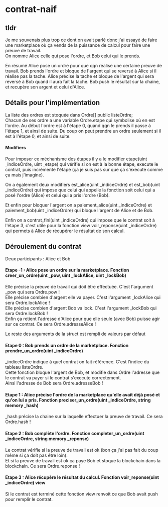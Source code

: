 # contrat-naif

## tldr

Je me souvenais plus trop ce dont on avait parlé donc j'ai essayé de faire une marketplace où ça vends de la puissance de calcul pour faire une preuve de travail.  
On nomme Alice celle qui pose l'ordre, et Bob celui qui le prends.

En résumé Alice pose un ordre pour que qqn réalise une certaine preuve de travail.
Bob prends l'ordre et bloque de l'argent qui se reversé à Alice si il réalise pas la tache.
Alice précise la tache et bloque de l'argent qui sera reversé à Bob quand il aura fait la tache.
Bob push le résultat sur la chaine, et recupère son argent et celui d'Alice.

## Détails pour l'implémentation

La liste des ordres est stoquée dans Ordre[] public listeOrdre;  
Chacun de ses ordre a une variable Ordre.etape qui symbolise où en est l'ordre. Au début l'ordre est à l'étape 0, quand qqn le prends il passe à l'étape 1, et ainsi de suite. Du coup on peut prendre un ordre seulement si il est à l'étape 0, et ainsi de suite. 

#### Modifiers

Pour imposer ce méchanisme des étapes il y a le modifier etape(uint \_indiceOrdre, uint \_etape) qui vérifie si on est à la bonne étape, execute le contrat, puis incrémente l'étape (ça je suis pas sur que ça s'execute comme ça mais j'imagine).

On a également deux modifiers est_alice(uint \_indiceOrdre) et est_bob(uint \_indiceOrdre) qui impose que celui qui appelle la fonction soit celui qui a posé l'ordre (Alice) et celui qui a pris l'ordre (Bob).

Et enfin pour bloquer l'argent on a paiement_alice(uint \_indiceOrdre) et paiement_bob(uint \_indiceOrdre) qui bloque l'argent de Alice et de Bob.

Enfin on a contrat_fini(uint \_indiceOrdre) qui impose que le contrat soit à l'étape 3, c'est utile pour la fonction view voir_reponse(uint \_indiceOrdre) qui permets à Alice de récupérer le résultat de son calcul.

## Déroulement du contrat

Deux participants : Alice et Bob

#### Etape -1 : Alice pose un ordre sur la marketplace. Fonction creer_un_ordre(uint \_pow, uint \_lockAlice, uint \_lockBob)

Elle précise la preuve de travail qui doit être effectuée. C'est l'argument \_pow qui sera Ordre.pow !  
Elle précise combien d'argent elle va payer. C'est l'argument \_lockAlice qui sera Ordre.lockAlice !  
Elle précise combien d'argent Bob va lock. C'est l'argument \_lockBob qui sera Ordre.lockBob !  
Enfin ça retient l'adresse d'Alice pour que elle seule (avec Bob) puisse agir sur ce contrat. Ce sera Ordre.adresseAlice !

Le reste des arguments de la struct est rempli de valeurs par défaut

#### Etape 0 : Bob prends un ordre de la marketplace. Fonction prendre_un_ordre(uint \_indiceOrdre)

\_indiceOrdre indique à quel contrat on fait référence. C'est l'indice du tableau listeOrdre.  
Cette fonction bloque l'argent de Bob, et modifie dans Ordre l'adresse que le contrat va payer si le contrat s'execute correctement.  
Ainsi l'adresse de Bob sera Ordre.adresseBob !

#### Etape 1 : Alice précise l'ordre de la marketplace qu'elle avait déjà posé et qu'on lui a pris. Fonction preciser_un_ordre(uint \_indiceOrdre, string memory \_hash)

\_hash précise la chaine sur la laquelle effectuer la preuve de travail. Ce sera Ordre.hash !

#### Etape 2 : Bob complète l'ordre. Fonction completer_un_ordre(uint \_indiceOrdre, string memory \_reponse)

Le contrat vérifie si la preuve de travail est ok (bon ça j'ai pas fait du coup même si ça doit pas être loin).  
Et si la preuve de travail est ok ça paye Bob et stoque la blockchain dans la blockchain. Ce sera Ordre.reponse !

#### Etape 3 : Alice récupère le résultat du calcul. Fonction voir_reponse(uint \_indiceOrdre) view

Si le contrat est terminé cette fonction view renvoit ce que Bob avait push pour remplir le contrat.



